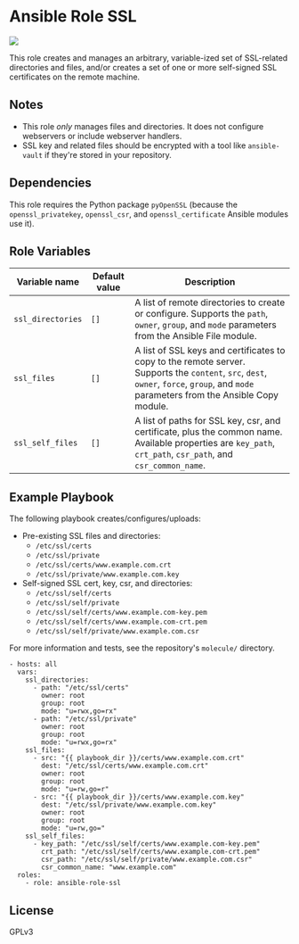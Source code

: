 # Ansible Role SSL

![](https://github.com/ctorgalson/ansible-role-ssl/workflows/Molecule%20Test/badge.svg)

This role creates and manages an arbitrary, variable-ized set of SSL-related directories and files, and/or creates a set of one or more self-signed SSL certificates on the remote machine.

## Notes

- This role _only_ manages files and directories. It does not configure webservers or include webserver handlers.
- SSL key and related files should be encrypted with a tool like `ansible-vault` if they're stored in your repository.

## Dependencies

This role requires the Python package `pyOpenSSL` (because the `openssl_privatekey`, `openssl_csr`, and `openssl_certificate` Ansible modules use it).

## Role Variables

| Variable name     | Default value | Description |
|-------------------|---------------|-------------|
| `ssl_directories` | `[]`          | A list of remote directories to create or configure. Supports the `path`, `owner`, `group`, and `mode` parameters from the Ansible File module. |
| `ssl_files`       | `[]`          | A list of SSL keys and certificates to copy to the remote server. Supports the `content`, `src`, `dest`, `owner`, `force`, `group`, and `mode` parameters from the Ansible Copy module. |
| `ssl_self_files`       | `[]`          | A list of paths for SSL key, csr, and certificate, plus the common name. Available properties are `key_path`, `crt_path`, `csr_path`, and `csr_common_name`. |

## Example Playbook

The following playbook creates/configures/uploads:

  - Pre-existing SSL files and directories:
    - `/etc/ssl/certs`
    - `/etc/ssl/private`
    - `/etc/ssl/certs/www.example.com.crt`
    - `/etc/ssl/private/www.example.com.key`
  - Self-signed SSL cert, key, csr, and directories:
    - `/etc/ssl/self/certs`
    - `/etc/ssl/self/private`
    - `/etc/ssl/self/certs/www.example.com-key.pem`
    - `/etc/ssl/self/certs/www.example.com-crt.pem`
    - `/etc/ssl/self/private/www.example.com.csr`

For more information and tests, see the repository's `molecule/` directory.

    - hosts: all
      vars:
        ssl_directories:
          - path: "/etc/ssl/certs"
            owner: root
            group: root
            mode: "u=rwx,go=rx"
          - path: "/etc/ssl/private"
            owner: root
            group: root
            mode: "u=rwx,go=rx"
        ssl_files:
          - src: "{{ playbook_dir }}/certs/www.example.com.crt"
            dest: "/etc/ssl/certs/www.example.com.crt"
            owner: root
            group: root
            mode: "u=rw,go=r"
          - src: "{{ playbook_dir }}/certs/www.example.com.key"
            dest: "/etc/ssl/private/www.example.com.key"
            owner: root
            group: root
            mode: "u=rw,go="
        ssl_self_files:
          - key_path: "/etc/ssl/self/certs/www.example.com-key.pem"
            crt_path: "/etc/ssl/self/certs/www.example.com-crt.pem"
            csr_path: "/etc/ssl/self/private/www.example.com.csr"
            csr_common_name: "www.example.com"
      roles:
        - role: ansible-role-ssl

## License

GPLv3
